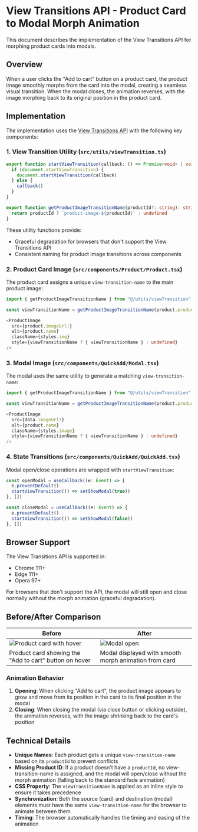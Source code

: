 # View Transitions API - Product Card to Modal Morph Animation

This document describes the implementation of the View Transitions API for morphing product cards into modals.

## Overview

When a user clicks the "Add to cart" button on a product card, the product image smoothly morphs from the card into the modal, creating a seamless visual transition. When the modal closes, the animation reverses, with the image morphing back to its original position in the product card.

## Implementation

The implementation uses the [View Transitions API](https://developer.mozilla.org/en-US/docs/Web/API/View_Transitions_API) with the following key components:

### 1. View Transition Utility (`src/utils/viewTransition.ts`)

```typescript
export function startViewTransition(callback: () => Promise<void> | void) {
  if (document.startViewTransition) {
    document.startViewTransition(callback)
  } else {
    callback()
  }
}

export function getProductImageTransitionName(productId?: string): string | undefined {
  return productId ? `product-image-${productId}` : undefined
}
```

These utility functions provide:
- Graceful degradation for browsers that don't support the View Transitions API
- Consistent naming for product image transitions across components

### 2. Product Card Image (`src/components/Product/Product.tsx`)

The product card assigns a unique `view-transition-name` to the main product image:

```typescript
import { getProductImageTransitionName } from "@/utils/viewTransition"

const viewTransitionName = getProductImageTransitionName(product.productId)

<ProductImage
  src={product.imageUrl!}
  alt={product.name}
  className={styles.img}
  style={viewTransitionName ? { viewTransitionName } : undefined}
/>
```

### 3. Modal Image (`src/components/QuickAdd/Modal.tsx`)

The modal uses the same utility to generate a matching `view-transition-name`:

```typescript
import { getProductImageTransitionName } from "@/utils/viewTransition"

const viewTransitionName = getProductImageTransitionName(product.productId)

<ProductImage
  src={data.imageUrl!}
  alt={product.name}
  className={styles.image}
  style={viewTransitionName ? { viewTransitionName } : undefined}
/>
```

### 4. State Transitions (`src/components/QuickAdd/QuickAdd.tsx`)

Modal open/close operations are wrapped with `startViewTransition`:

```typescript
const openModal = useCallback((e: Event) => {
  e.preventDefault()
  startViewTransition(() => setShowModal(true))
}, [])

const closeModal = useCallback((e: Event) => {
  e.preventDefault()
  startViewTransition(() => setShowModal(false))
}, [])
```

## Browser Support

The View Transitions API is supported in:
- Chrome 111+
- Edge 111+
- Opera 97+

For browsers that don't support the API, the modal will still open and close normally without the morph animation (graceful degradation).

## Before/After Comparison

| Before | After |
|--------|-------|
| ![Product card with hover](https://github.com/user-attachments/assets/d8d970cf-33df-4ec8-a0a4-b62a8baa94ee) | ![Modal open](https://github.com/user-attachments/assets/97d66216-932c-48b4-941a-87a88f62b255) |
| Product card showing the "Add to cart" button on hover | Modal displayed with smooth morph animation from card |

### Animation Behavior

1. **Opening**: When clicking "Add to cart", the product image appears to grow and move from its position in the card to its final position in the modal
2. **Closing**: When closing the modal (via close button or clicking outside), the animation reverses, with the image shrinking back to the card's position

## Technical Details

- **Unique Names**: Each product gets a unique `view-transition-name` based on its `productId` to prevent conflicts
- **Missing Product ID**: If a product doesn't have a `productId`, no view-transition-name is assigned, and the modal will open/close without the morph animation (falling back to the standard fade animation)
- **CSS Property**: The `viewTransitionName` is applied as an inline style to ensure it takes precedence
- **Synchronization**: Both the source (card) and destination (modal) elements must have the same `view-transition-name` for the browser to animate between them
- **Timing**: The browser automatically handles the timing and easing of the animation
